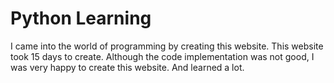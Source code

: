 # Python Learning
I came into the world of programming by creating this website. This website took 15 days to create. Although the code implementation was not good, I was very happy to create this website. And learned a lot.
